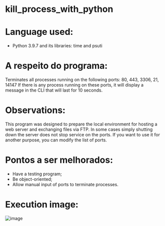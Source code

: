 # kill_process_with_python

# Language used:
- Python 3.9.7 and its libraries: time and psuti

# A respeito do programa:

Terminates all processes running on the following ports: 80, 443, 3306, 21, 14147
If there is any process running on these ports, it will display a message in the CLI that will last for 10 seconds.

# Observations:
  
This program was designed to prepare the local environment for hosting a web server and exchanging files via FTP. In some cases simply shutting down the server does not stop service on the ports.
If you want to use it for another purpose, you can modify the list of ports. 

# Pontos a ser melhorados:

- Have a testing program;
- Be object-oriented;
- Allow manual input of ports to terminate processes.

# Execution image:

![image](https://user-images.githubusercontent.com/95552879/222029849-35a99ef9-089e-4b2a-b874-a160beb8af44.png)

